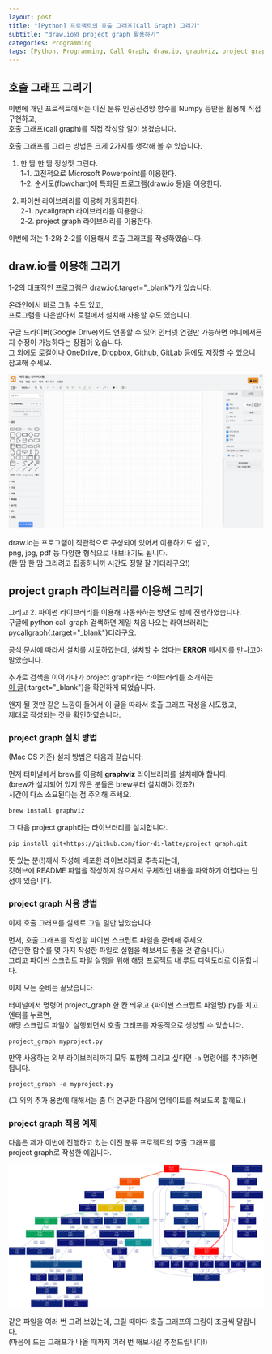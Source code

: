 ```yaml
---
layout: post
title: "[Python] 프로젝트의 호출 그래프(Call Graph) 그리기"
subtitle: "draw.io와 project graph 활용하기"
categories: Programming
tags: [Python, Programming, Call Graph, draw.io, graphviz, project graph]
---
```


## 호출 그래프 그리기 
  
이번에 개인 프로젝트에서는 이진 분류 인공신경망 함수를 Numpy 등만을 활용해 직접 구현하고,    
호출 그래프(call graph)를 직접 작성할 일이 생겼습니다.    
  
호출 그래프를 그리는 방법은 크게 2가지를 생각해 볼 수 있습니다.    
   
1. 한 땀 한 땀 정성껏 그린다.  
  1-1. 고전적으로 Microsoft Powerpoint를 이용한다.   
  1-2. 순서도(flowchart)에 특화된 프로그램(draw.io 등)을 이용한다.    

2. 파이썬 라이브러리를 이용해 자동화한다.   
  2-1. pycallgraph 라이브러리를 이용한다.   
  2-2. project graph 라이브러리를 이용한다.  
  
  
이번에 저는 1-2와 2-2를 이용해서 호출 그래프를 작성하였습니다. 

## draw.io를 이용해 그리기 

1-2의 대표적인 프로그램은 [draw.io](https://app.diagrams.net/){:target="_blank"}가 있습니다. 
  
온라인에서 바로 그릴 수도 있고,  
프로그램을 다운받아서 로컬에서 설치해 사용할 수도 있습니다.  
  
구글 드라이버(Google Drive)와도 연동할 수 있어 인터넷 연결만 가능하면 어디에서든지 수정이 가능하다는 장점이 있습니다.   
그 외에도 로컬이나 OneDrive, Dropbox, Github, GitLab 등에도 저장할 수 있으니 참고해 주세요.    
  
![draw.io 첫 화면](/assets/images/draw.io_screenshot.png "draw.io front page")  
  
draw.io는 프로그램이 직관적으로 구성되어 있어서 이용하기도 쉽고,   
png, jpg, pdf 등 다양한 형식으로 내보내기도 됩니다.   
(한 땀 한 땀 그리려고 집중하니까 시간도 정말 잘 가더라구요!)
   
 
## project graph 라이브러리를 이용해 그리기    

그리고 2. 파이썬 라이브러리를 이용해 자동화하는 방안도 함께 진행하였습니다.   
구글에 python call graph 검색하면 제일 처음 나오는 라이브러리는 [pycallgraph](https://pycallgraph.readthedocs.io/en/master/){:target="_blank"}더라구요. 
  
공식 문서에 따라서 설치를 시도하였는데, 설치할 수 없다는 **ERROR** 메세지를 만나고야 말았습니다.   
  
추가로 검색을 이어가다가 project graph라는 라이브러리를 소개하는   
[이 글](https://www.statworx.com/en/content-hub/blog/how-to-automatically-create-project-graphs-with-call-graph/){:target="_blank"}을 확인하게 되었습니다.  
  
왠지 될 것만 같은 느낌이 들어서 이 글을 따라서 호출 그래프 작성을 시도했고,  
제대로 작성되는 것을 확인하였습니다.    
  
  
### project graph 설치 방법

(Mac OS 기준) 설치 방법은 다음과 같습니다.   
  
먼저 터미널에서 brew를 이용해 **graphviz** 라이브러리를 설치해야 합니다.    
(brew가 설치되어 있지 않은 분들은 brew부터 설치해야 겠죠?)     
시간이 다소 소요된다는 점 주의해 주세요.    

```sh
brew install graphviz
```

그 다음 project graph라는 라이브러리를 설치합니다.  
   

```sh
pip install git+https://github.com/fior-di-latte/project_graph.git
```
  
뜻 있는 분(!)께서 작성해 배포한 라이브러리로 추측되는데,    
깃허브에 README 파일을 작성하지 않으셔서 구체적인 내용을 파악하기 어렵다는 단점이 있습니다.   
  
  
### project graph 사용 방법

이제 호출 그래프를 실제로 그릴 일만 남았습니다. 
  
먼저, 호출 그래프를 작성할 파이썬 스크립트 파일을 준비해 주세요.    
(간단한 함수를 몇 가지 작성한 파일로 실험을 해보셔도 좋을 것 같습니다.)    
그리고 파이썬 스크립트 파일 실행을 위해 해당 프로젝트 내 루트 디렉토리로 이동합니다.   
  
이제 모든 준비는 끝났습니다. 
  
터미널에서 명령어 project_graph 한 칸 띄우고 {파이썬 스크립트 파일명}.py를 치고 엔터를 누르면,   
해당 스크립트 파일이 실행되면서 호출 그래프를 자동적으로 생성할 수 있습니다.    
   
```
project_graph myproject.py
```
  
만약 사용하는 외부 라이브러리까지 모두 포함해 그리고 싶다면 `-a` 명령어를 추가하면 됩니다.  
  
```
project_graph -a myproject.py
```
  
(그 외의 추가 용법에 대해서는 좀 더 연구한 다음에 업데이트를 해보도록 할께요.)  
  
### project graph 적용 예제 
  
다음은 제가 이번에 진행하고 있는 이진 분류 프로젝트의 호출 그래프를   
project graph로 작성한 예입니다. 
  
  
![이번 프로젝트 적용 호출 그래프](/assets/images/cp1_callgraph.png "Call_Graph")  
  
같은 파일을 여러 번 그려 보았는데, 
그릴 때마다 호출 그래프의 그림이 조금씩 달랍니다.    
(마음에 드는 그래프가 나올 때까지 여러 번 해보시길 추천드립니다!)
  
  